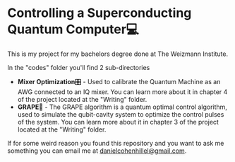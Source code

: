 # Controlling a Superconducting Quantum Computer💻
This is my project for my bachelors degree done at The Weizmann Institute.

In the "codes" folder you'll find 2 sub-directories

* **Mixer Optimization**🎛 - Used to calibrate the Quantum Machine as an AWG connected to an IQ mixer. You can learn more about it in chapter 4 of the project located at the "Writing" folder.
* **GRAPE**🍇 - The GRAPE algorithm is a quantum optimal control algorithm, used to simulate the qubit-cavity system to optimize the control pulses of the system. You can learn more about it in chapter 3 of the project located at the "Writing" folder.

If for some weird reason you found this repository and you want to ask me something you can email me at danielcohenhillel@gmail.com.
